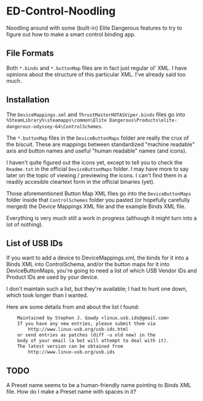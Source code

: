 # ED-Control-Noodling
Noodling around with some (built-in) Elite Dangerous features to try to figure out how to make a smart control binding app.

## File Formats
Both `*.binds` and `*.buttonMap` files are in fact just regular ol' XML. I have opinions about the structure of this particular XML. I've already said too much.

## Installation
The `DeviceMappings.xml` and `ThrustMasterHOTASViper.binds` files go into `%SteamLibrary%\steamapps\common\Elite Dangerous\Products\elite-dangerous-odyssey-64\ControlSchemes`.

The `*.buttonMap` files in the `DeviceButtonMaps` folder are really the crux of the biscuit. These are mappings between standardized "machine readable" axis and button names and useful "human readable" names (and icons). 

I haven't quite figured out the icons yet, except to tell you to check the `Readme.txt` in the official `DeviceButtonMaps` folder. I may have more to say later on the topic of viewing / previewing the icons. I can't find them in a readily accesible cleartext form in the official binaries (yet).

Those aforementioned Button Map XML files go into the `DeviceButtonMaps` folder inside that `ControlSchemes` folder you pasted (or hopefully carefully merged) the Device Mappings XML file and the example Binds XML file.

Everything is very much still a work in progress (although it might turn into a lot of nothing).

## List of USB IDs

If you want to add a device to DeviceMappings.xml, the binds for it into a Binds XML into ControlSchema, and/or the button maps for it into DeviceButtonMaps, you're going to need a list of which USB Vendor IDs and Product IDs are used by your device.

I don't maintain such a list, but they're available; I had to hunt one down, which took longer than I wanted.

Here are some details from and about the list I found:

```txt
    Maintained by Stephen J. Gowdy <linux.usb.ids@gmail.com>
    If you have any new entries, please submit them via
        http://www.linux-usb.org/usb-ids.html
    or send entries as patches (diff -u old new) in the
    body of your email (a bot will attempt to deal with it).
    The latest version can be obtained from
        http://www.linux-usb.org/usb.ids
```

## TODO

A Preset name seems to be a human-friendly name pointing to Binds XML file. How do I make a Preset name with spaces in it?
